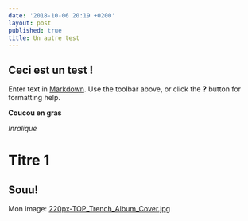 ```yaml
---
date: '2018-10-06 20:19 +0200'
layout: post
published: true
title: Un autre test
---
```

## Ceci est un test !

Enter text in [Markdown](http://daringfireball.net/projects/markdown/). Use the toolbar above, or click the **?** button for formatting help.

**Coucou en gras**

_Inralique_

# Titre 1

## Souu!

Mon image:
[220px-TOP_Trench_Album_Cover.jpg]({{site.baseurl}}/assets/pictures/220px-TOP_Trench_Album_Cover.jpg)



